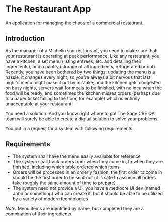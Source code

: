 # The Restaurant App

An application for managing the chaos of a commercial restaurant.

## Introduction

As the manager of a Michelin star restaurant, you need to make sure that your restaurant is operating at peak performance. Like any restaurant, you have a kitchen, a set menu (listing entrees, etc. and detailing their ingredients), and a pantry (storage of all ingredients, refrigerated or not). Recently, you have been bothered by two things: updating the menu is a hassle, it changes every night, so you're always a bit nervous that last night's menu might make it out by mistake; and the kitchen gets congested on busy nights, servers wait for meals to be finished, with no idea when the food will be ready, and sometimes the kitchen misses orders (perhaps due to a paper ticket falling to the floor, for example) which is entirely unacceptable at your restaurant!

You need a solution. And you know right where to go! The Sage CRE QA team will surely be able to create a digital solution to solve your problems.

You put in a request for a system with following requirements.

## Requirements

- The system shall have the menu easily available for reference
- The system shall track orders from when they come in, to when they are finished, including which table ordered which items
- Orders will be processed in an orderly fashion, the first order to come in should be the first order to be sent out (it is safe to assume all orders take roughly the same amount of time to prepare)
- The system need not provide a UI, you have a mediocre UI dev (named John or something) who can create it, but it should be able to be utilized by a variety of modern technologies

_Note_: Menu items are identified by name, but completed they are a combination of their ingredients.
